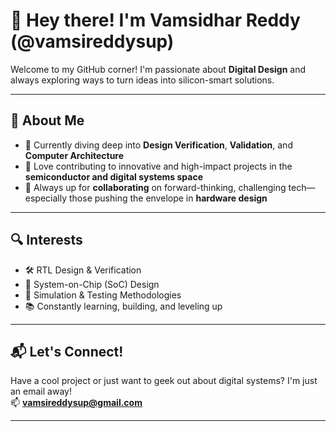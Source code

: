 # 👋 Hey there! I'm Vamsidhar Reddy (@vamsireddysup)

Welcome to my GitHub corner! I'm passionate about **Digital Design** and always exploring ways to turn ideas into silicon-smart solutions.

---

## 🚀 About Me

- 🎯 Currently diving deep into **Design Verification**, **Validation**, and **Computer Architecture**
- 🧠 Love contributing to innovative and high-impact projects in the **semiconductor and digital systems space**
- 🤝 Always up for **collaborating** on forward-thinking, challenging tech—especially those pushing the envelope in **hardware design**

---

## 🔍 Interests

- 🛠️ RTL Design & Verification  
- 🔄 System-on-Chip (SoC) Design  
- 🧪 Simulation & Testing Methodologies  
- 📚 Constantly learning, building, and leveling up

---

## 📬 Let's Connect!

Have a cool project or just want to geek out about digital systems? I'm just an email away!  
📫 **vamsireddysup@gmail.com**

---
